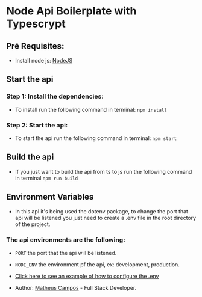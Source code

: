 # Node Api Boilerplate with Typescrypt

## Pré Requisites:

* Install node js: [NodeJS](https://nodejs.org/en/)

## Start the api

### Step 1: Install the dependencies:

* To install run the following command in terminal: `npm install`

### Step 2: Start the api:

*  To start the api run the following command in terminal: `npm start`

## Build the api

*  If you just want to build the api from ts to js run the following command in terminal `npm run build`

## Environment Variables

* In this api it's being used the dotenv package, to change the port that api will be listened you just need to create a .env file in the root directory of the project.

### The api environments are the following:

* `PORT` the port that the api will be listened.
* `NODE_ENV` the environment pf the api, ex: development, production.
* [Click here to see an example of how to configure the .env](./.env.sample)

* Author: [Matheus Campos](https://github.com/matcampos) - Full Stack Developer.

